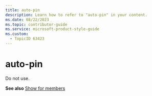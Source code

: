 ```yaml
---
title: auto-pin
description: Learn how to refer to "auto-pin" in your content.
ms.date: 08/22/2023
ms.topic: contributor-guide
ms.service: microsoft-product-style-guide
ms.custom:
  - TopicID 63423
---
```



# auto-pin

Do not use.  

**See also** [Show for members](~/teams-style-guide/a-z-word-list/s/show-for-members.md)  

